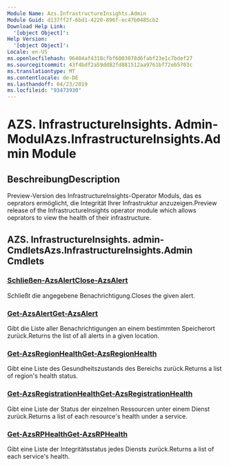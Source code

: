 ```yaml
---
Module Name: Azs.InfrastructureInsights.Admin
Module Guid: d137ff2f-6bd1-4220-896f-ec47b0485cb2
Download Help Link:
  '[object Object]': 
Help Version:
  '[object Object]': 
Locale: en-US
ms.openlocfilehash: 96404af4318cfbf6003078d6fabf23e1c7bdef27
ms.sourcegitcommit: 43f4bdf2a59dd82fd881512aa9761bf72eb5703c
ms.translationtype: MT
ms.contentlocale: de-DE
ms.lasthandoff: 04/23/2019
ms.locfileid: "93473930"
---
```

# <span data-ttu-id="6edf2-101">AZS. InfrastructureInsights. Admin-Modul</span><span class="sxs-lookup"><span data-stu-id="6edf2-101">Azs.InfrastructureInsights.Admin Module</span></span>
## <span data-ttu-id="6edf2-102">Beschreibung</span><span class="sxs-lookup"><span data-stu-id="6edf2-102">Description</span></span>
<span data-ttu-id="6edf2-103">Preview-Version des InfrastructureInsights-Operator Moduls, das es oeprators ermöglicht, die Integrität Ihrer Infrastruktur anzuzeigen.</span><span class="sxs-lookup"><span data-stu-id="6edf2-103">Preview release of the InfrastructureInsights operator module which allows oeprators to view the health of their infrastructure.</span></span>

## <span data-ttu-id="6edf2-104">AZS. InfrastructureInsights. admin-Cmdlets</span><span class="sxs-lookup"><span data-stu-id="6edf2-104">Azs.InfrastructureInsights.Admin Cmdlets</span></span>
### [<span data-ttu-id="6edf2-105">Schließen-AzsAlert</span><span class="sxs-lookup"><span data-stu-id="6edf2-105">Close-AzsAlert</span></span>](Close-AzsAlert.md)
<span data-ttu-id="6edf2-106">Schließt die angegebene Benachrichtigung.</span><span class="sxs-lookup"><span data-stu-id="6edf2-106">Closes the given alert.</span></span>

### [<span data-ttu-id="6edf2-107">Get-AzsAlert</span><span class="sxs-lookup"><span data-stu-id="6edf2-107">Get-AzsAlert</span></span>](Get-AzsAlert.md)
<span data-ttu-id="6edf2-108">Gibt die Liste aller Benachrichtigungen an einem bestimmten Speicherort zurück.</span><span class="sxs-lookup"><span data-stu-id="6edf2-108">Returns the list of all alerts in a given location.</span></span>

### [<span data-ttu-id="6edf2-109">Get-AzsRegionHealth</span><span class="sxs-lookup"><span data-stu-id="6edf2-109">Get-AzsRegionHealth</span></span>](Get-AzsRegionHealth.md)
<span data-ttu-id="6edf2-110">Gibt eine Liste des Gesundheitszustands des Bereichs zurück.</span><span class="sxs-lookup"><span data-stu-id="6edf2-110">Returns a list of region's health status.</span></span>

### [<span data-ttu-id="6edf2-111">Get-AzsRegistrationHealth</span><span class="sxs-lookup"><span data-stu-id="6edf2-111">Get-AzsRegistrationHealth</span></span>](Get-AzsRegistrationHealth.md)
<span data-ttu-id="6edf2-112">Gibt eine Liste der Status der einzelnen Ressourcen unter einem Dienst zurück.</span><span class="sxs-lookup"><span data-stu-id="6edf2-112">Returns a list of each resource's health under a service.</span></span>

### [<span data-ttu-id="6edf2-113">Get-AzsRPHealth</span><span class="sxs-lookup"><span data-stu-id="6edf2-113">Get-AzsRPHealth</span></span>](Get-AzsRPHealth.md)
<span data-ttu-id="6edf2-114">Gibt eine Liste der Integritätsstatus jedes Diensts zurück.</span><span class="sxs-lookup"><span data-stu-id="6edf2-114">Returns a list of each service's health.</span></span>

